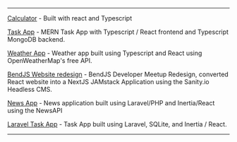 -----

[Calculator](https://github.com/nslee333/Calculator) - Built with react and Typescript

[Task App](https://github.com/nslee333/Task-App) - MERN Task App with Typescript / React frontend and Typescript MongoDB backend.

[Weather App](https://github.com/nslee333/Weather-App) - Weather app built using Typescript and React using OpenWeatherMap's free API.

[BendJS Website redesign](https://github.com/nslee333/simple-website) - BendJS Developer Meetup Redesign, converted React website into a NextJS JAMstack Application using the Sanity.io Headless CMS.

[News App](https://github.com/nslee333/news_project) - News application built using Laravel/PHP and Inertia/React using the NewsAPI

[Laravel Task App](https://github.com/nslee333/laravel_task_app) - Task App built using Laravel, SQLite, and Inertia / React.

-----

